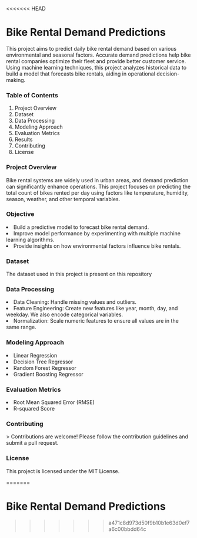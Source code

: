 <<<<<<< HEAD
# Bike Rental Demand Predictions

<p>This project aims to predict daily bike rental demand based on various environmental and seasonal factors. Accurate demand predictions help bike rental companies optimize their fleet and provide better customer service. Using machine learning techniques, this project analyzes historical data to build a model that forecasts bike rentals, aiding in operational decision-making.</p>

<h3>Table of Contents</h3>
<ol type = 1>

<li>Project Overview </li>
<li>Dataset </li>
<li>Data Processing </li>
<li>Modeling Approach </li>
<li>Evaluation Metrics </li>
<li>Results </li>
<li>Contributing </li>
<li>License  </li>
</ol>
<h3>Project Overview </h3>
<p>Bike rental systems are widely used in urban areas, and demand prediction can significantly enhance operations. This project focuses on predicting the total count of bikes rented per day using factors like temperature, humidity, season, weather, and other temporal variables. </p>

<h3>Objective </h3>
<li>Build a predictive model to forecast bike rental demand.</li>
<li>Improve model performance by experimenting with multiple machine learning algorithms. </li>
<li>Provide insights on how environmental factors influence bike rentals.</li>

<h3>Dataset</h3>
The dataset used in this project is present on  this repository 

<h3>Data Processing </h3>
<li>Data Cleaning: Handle missing values and outliers. </li>
<li>Feature Engineering: Create new features like year, month, day, and weekday. We also encode categorical variables. </li>
<li>Normalization: Scale numeric features to ensure all values are in the same range. </li>
<h3>Modeling Approach</h3>

<li>Linear Regression</li>
 <li>Decision Tree Regressor</li>
<li>Random Forest Regressor</li>
<li>Gradient Boosting Regressor </li>

<h3>Evaluation Metrics </h3>

<li>Root Mean Squared Error (RMSE) </li>
<li>R-squared Score </li>


<h3>Contributing </h3>
> Contributions are welcome! Please follow the contribution guidelines and submit a pull request.

<h3>License </h3>
<p>This project is licensed under the MIT License. </p>


=======
# Bike Rental Demand Predictions
>>>>>>> a471c8d973d50f9b10b1e63d0ef7a6c00bbdd64c

